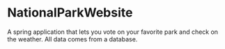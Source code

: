 # NationalParkWebsite
A spring application that lets you vote on your favorite park and check on the weather. All data comes from a database.
